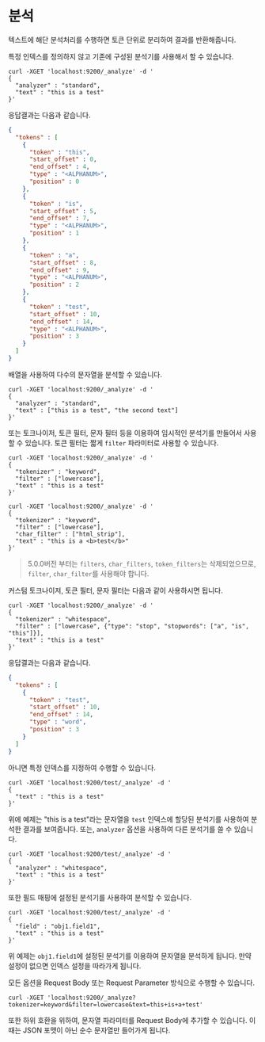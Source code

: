 # 분석
텍스트에 해단 분석처리를 수행하면 토큰 단위로 분리하여 결과를 반환해줍니다.

특정 인덱스를 정의하지 않고 기존에 구성된 분석기를 사용해서 할 수 있습니다.
```
curl -XGET 'localhost:9200/_analyze' -d '
{
  "analyzer" : "standard",
  "text" : "this is a test"
}'
```
응답결과는 다음과 같습니다.
```json
{
  "tokens" : [
    {
      "token" : "this",
      "start_offset" : 0,
      "end_offset" : 4,
      "type" : "<ALPHANUM>",
      "position" : 0
    },
    {
      "token" : "is",
      "start_offset" : 5,
      "end_offset" : 7,
      "type" : "<ALPHANUM>",
      "position" : 1
    },
    {
      "token" : "a",
      "start_offset" : 8,
      "end_offset" : 9,
      "type" : "<ALPHANUM>",
      "position" : 2
    },
    {
      "token" : "test",
      "start_offset" : 10,
      "end_offset" : 14,
      "type" : "<ALPHANUM>",
      "position" : 3
    }
  ]
}
```
배열을 사용하여 다수의 문자열을 분석할 수 있습니다.
```
curl -XGET 'localhost:9200/_analyze' -d '
{
  "analyzer" : "standard",
  "text" : ["this is a test", "the second text"]
}'
```
또는 토크나이저, 토큰 필터, 문자 필터 등을 이용하여 임시적인 분석기를 만들어서 사용할 수 있습니다. 토큰 필터는 짧게 ```filter``` 파라미터로 사용할 수 있습니다.
```
curl -XGET 'localhost:9200/_analyze' -d '
{
  "tokenizer" : "keyword",
  "filter" : ["lowercase"],
  "text" : "this is a test"
}'

curl -XGET 'localhost:9200/_analyze' -d '
{
  "tokenizer" : "keyword",
  "filter" : ["lowercase"],
  "char_filter" : ["html_strip"],
  "text" : "this is a <b>test</b>"
}'
```
> 5.0.0버전 부터는 ```filters```, ```char_filters```, ```token_filters```는 삭제되었으므로, ```filter```, ```char_filter```를 사용해야 합니다.

커스텀 토크나이저, 토큰 필터, 문자 필터는 다음과 같이 사용하시면 됩니다.
```
curl -XGET 'localhost:9200/_analyze' -d '
{
  "tokenizer" : "whitespace",
  "filter" : ["lowercase", {"type": "stop", "stopwords": ["a", "is", "this"]}],
  "text" : "this is a test"
}'
```
응답결과는 다음과 같습니다.
```json
{
  "tokens" : [
    {
      "token" : "test",
      "start_offset" : 10,
      "end_offset" : 14,
      "type" : "word",
      "position" : 3
    }
  ]
}
```
아니면 특정 인덱스를 지정하여 수행할 수 있습니다.
```
curl -XGET 'localhost:9200/test/_analyze' -d '
{
  "text" : "this is a test"
}'
```
위에 예제는 "this is a test"라는 문자열을 ```test``` 인덱스에 할당된 분석기를 사용하여 분석한 결과를 보여줍니다.
또는, ```analyzer``` 옵션을 사용하여 다른 분석기를 쓸 수 있습니다.
```
curl -XGET 'localhost:9200/test/_analyze' -d '
{
  "analyzer" : "whitespace",
  "text" : "this is a test"
}'
```
또한 필드 매핑에 설정된 분석기를 사용하여 분석할 수 있습니다.
```
curl -XGET 'localhost:9200/test/_analyze' -d '
{
  "field" : "obj1.field1",
  "text" : "this is a test"
}'
```
위 예제는 ```obj1.field1```에 설정된 분석기를 이용하여 문자열을 분석하게 됩니다. 만약 설정이 없으면 인덱스 설정을 따라가게 됩니다.

모든 옵션을 Request Body 또는 Request Parameter 방식으로 수행할 수 있습니다.
```
curl -XGET 'localhost:9200/_analyze?tokenizer=keyword&filter=lowercase&text=this+is+a+test'
```
또한 하위 호환을 위하여, 문자열 파라미터를 Request Body에 추가할 수 있습니다. 이때는 JSON 포맷이 아닌 순수 문자열만 들어가게 됩니다.